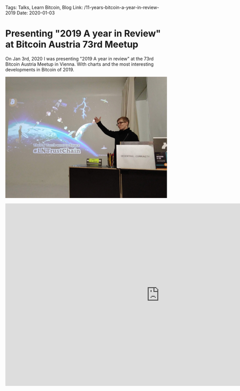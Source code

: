 Tags: Talks, Learn Bitcoin, Blog
Link: /11-years-bitcoin-a-year-in-review-2019
Date: 2020-01-03

# Presenting "2019 A year in Review" at Bitcoin Austria 73rd Meetup

On Jan 3rd, 2020 I was presenting "2019 A year in review" at the 73rd Bitcoin Austria Meetup in Vienna. With charts and the most interesting developments in Bitcoin of 2019.

![Bitcoin 2019 Review by Anita Posch](assets/_12-bitcoin-review-2019-posch.jpg)

<iframe src="https://docs.google.com/presentation/d/e/2PACX-1vTO2ySUVzEQMzcVVOGd8b29lQBUYhcyqp_Gr7KggRLDrhdGD16YTxulTdpnNR8awNEOU7sZPUuTe8BM/embed?start=false&amp;loop=false&amp;delayms=3000" width="960" height="569" frameborder="0" allowfullscreen="allowfullscreen"></iframe>